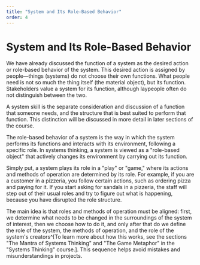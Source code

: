 ```yaml
---
title: "System and Its Role-Based Behavior"
order: 4
---
```


# System and Its Role-Based Behavior

We have already discussed the function of a system as the desired action or role-based behavior of the system. This desired action is assigned by people—things (systems) do not choose their own functions. What people need is not so much the thing itself (the material object), but its function. Stakeholders value a system for its function, although laypeople often do not distinguish between the two.

A system skill is the separate consideration and discussion of a function that someone needs, and the structure that is best suited to perform that function. This distinction will be discussed in more detail in later sections of the course.

The role-based behavior of a system is the way in which the system performs its functions and interacts with its environment, following a specific role. In systems thinking, a system is viewed as a "role-based object" that actively changes its environment by carrying out its function.

Simply put, a system plays its role in a "play" or "game," where its actions and methods of operation are determined by its role. For example, if you are a customer in a pizzeria, you follow certain actions, such as ordering pizza and paying for it. If you start asking for sandals in a pizzeria, the staff will step out of their usual roles and try to figure out what is happening, because you have disrupted the role structure.

The main idea is that roles and methods of operation must be aligned: first, we determine what needs to be changed in the surroundings of the system of interest, then we choose how to do it, and only after that do we define the role of the system, the methods of operation, and the role of the system's creators^[To learn more about how this works, see the sections "The Mantra of Systems Thinking" and "The Game Metaphor" in the "Systems Thinking" course.]. This sequence helps avoid mistakes and misunderstandings in projects.